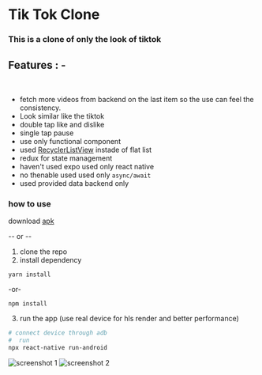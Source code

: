 # Tik Tok Clone

### This is a clone of only the look of tiktok
## Features : -
<br/>

* fetch more videos from backend on the last item so the use can feel the consistency.
* Look similar like the tiktok
* double tap like and dislike
* single tap pause
* use only functional component
* used [RecyclerListView](https://github.com/Flipkart/recyclerlistview) instade of flat list
* redux for state management
* haven't used expo used only react native
* no thenable used used only ```async/await```
* used provided data backend only


### how to use
download [apk]("./app-universal-release.apk")


-- or --
1. clone the repo
1. install dependency
```
yarn install
```
-or-
```
npm install
```
3. run the app (use real device for hls render and better performance)
```bash
# connect device through adb
#  run
npx react-native run-android
```
![screenshot 1](https://github.com/souravlayek/tiktokclone/screenshots/ss1.jpg)
![screenshot 2](https://github.com/souravlayek/tiktokclone/screenshots/ss2.jpg)
